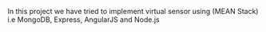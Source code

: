 In this project we have tried to implement virtual sensor using (MEAN Stack) i.e MongoDB, Express, AngularJS and Node.js

